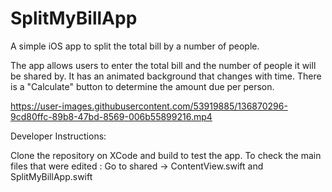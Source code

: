 # SplitMyBillApp
A simple iOS app to split the total bill by a number of people. 

The app allows users to enter the total bill and the number of people it will be shared by.
It has an animated background that changes with time. There is a "Calculate" button to determine the amount due per person.


https://user-images.githubusercontent.com/53919885/136870296-9cd80ffc-89b8-47bd-8569-006b55899216.mp4



Developer Instructions:

Clone the repository on XCode and build to test the app. To check the main files that were edited : Go to shared -> ContentView.swift and SplitMyBillApp.swift
